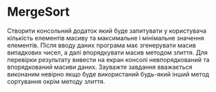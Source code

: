 # MergeSort
Створити консольний додаток який буде запитувати у користувача кількість елементів масиву та максимальне і мінімальне значення елементів. Після вводу даних програма має згенерувати масив випадкових чисел, а далі впорядкувати масив методом злиття. Для перевірки результату вивести на екран консолі невпорядкований та впорядкований масиви даних.
Зауважте завдання вважається виконаним невірно якщо буде використаний будь-який інший метод сортування окрім методу злиття.
